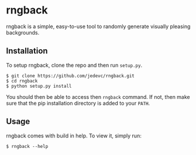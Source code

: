 # rngback

rngback is a simple, easy-to-use tool to randomly generate visually pleasing
backgrounds.

## Installation

To setup rngback, clone the repo and then run ```setup.py```.

	$ git clone https://github.com/jedevc/rngback.git
	$ cd rngback
	$ python setup.py install

You should then be able to access then ```rngback``` command. If not, then make
sure that the pip installation directory is added to your ```PATH```.

## Usage

rngback comes with build in help. To view it, simply run:

	$ rngback --help

